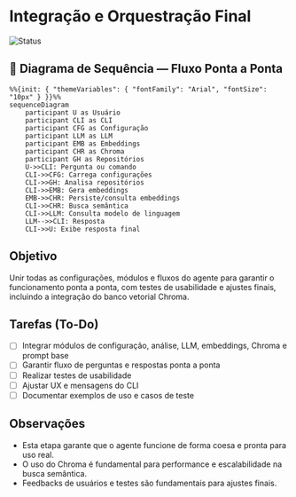 # Integração e Orquestração Final

![Status](https://img.shields.io/badge/status-n%C3%A3o%20iniciado-lightgrey)

## 🔄 Diagrama de Sequência — Fluxo Ponta a Ponta

```mermaid
%%{init: { "themeVariables": { "fontFamily": "Arial", "fontSize": "10px" } }}%%
sequenceDiagram
    participant U as Usuário
    participant CLI as CLI
    participant CFG as Configuração
    participant LLM as LLM
    participant EMB as Embeddings
    participant CHR as Chroma
    participant GH as Repositórios
    U->>CLI: Pergunta ou comando
    CLI->>CFG: Carrega configurações
    CLI->>GH: Analisa repositórios
    CLI->>EMB: Gera embeddings
    EMB->>CHR: Persiste/consulta embeddings
    CLI->>CHR: Busca semântica
    CLI->>LLM: Consulta modelo de linguagem
    LLM-->>CLI: Resposta
    CLI->>U: Exibe resposta final
```

## Objetivo
Unir todas as configurações, módulos e fluxos do agente para garantir o funcionamento ponta a ponta, com testes de usabilidade e ajustes finais, incluindo a integração do banco vetorial Chroma.

## Tarefas (To-Do)
- [ ] Integrar módulos de configuração, análise, LLM, embeddings, Chroma e prompt base
- [ ] Garantir fluxo de perguntas e respostas ponta a ponta
- [ ] Realizar testes de usabilidade
- [ ] Ajustar UX e mensagens do CLI
- [ ] Documentar exemplos de uso e casos de teste

## Observações
- Esta etapa garante que o agente funcione de forma coesa e pronta para uso real.
- O uso do Chroma é fundamental para performance e escalabilidade na busca semântica.
- Feedbacks de usuários e testes são fundamentais para ajustes finais. 